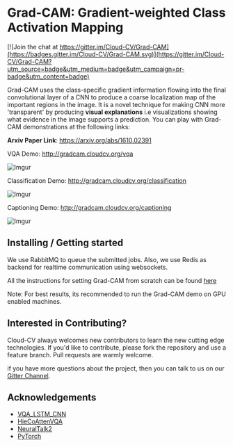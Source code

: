 
# Grad-CAM: Gradient-weighted Class Activation Mapping

[![Join the chat at https://gitter.im/Cloud-CV/Grad-CAM](https://badges.gitter.im/Cloud-CV/Grad-CAM.svg)](https://gitter.im/Cloud-CV/Grad-CAM?utm_source=badge&utm_medium=badge&utm_campaign=pr-badge&utm_content=badge)

Grad-CAM uses the class-specific gradient information flowing into the final convolutional layer of a CNN to produce a coarse localization map of the important regions in the image. It is a novel technique for making CNN more 'transparent' by producing **visual explanations** i.e visualizations showing what evidence in the image supports a prediction. You can play with Grad-CAM demonstrations at the following links:

**Arxiv Paper Link**: https://arxiv.org/abs/1610.02391

VQA Demo: http://gradcam.cloudcv.org/vqa


![Imgur](http://i.imgur.com/6jB4lAq.gif)

Classification Demo: http://gradcam.cloudcv.org/classification


![Imgur](http://i.imgur.com/a1IiQg4.gif)

Captioning Demo: http://gradcam.cloudcv.org/captioning


![Imgur](http://i.imgur.com/BsOOpIn.gif)

## Installing / Getting started

We use RabbitMQ to queue the submitted jobs. Also, we use Redis as backend for realtime communication using websockets.

All the instructions for setting Grad-CAM from scratch can be found  [here](https://github.com/Cloud-CV/Grad-CAM/blob/master/INSTALLATION.md)

Note: For best results, its recommended to run the Grad-CAM demo on GPU enabled machines.

## Interested in Contributing?

Cloud-CV always welcomes new contributors to learn the new cutting edge technologies. If you'd like to contribute, please fork the repository and use a feature branch. Pull requests are warmly welcome.

if you have more questions about the project, then you can talk to us on our [Gitter Channel](https://gitter.im/Cloud-CV/Grad-CAM).  

## Acknowledgements

- [VQA_LSTM_CNN](https://github.com/VT-vision-lab/VQA_LSTM_CNN)
- [HieCoAttenVQA](https://github.com/jiasenlu/HieCoAttenVQA)
- [NeuralTalk2](https://github.com/karpathy/neuraltalk2/)
- [PyTorch](https://github.com/hughperkins/pytorch)
